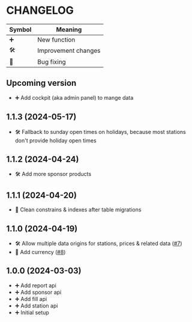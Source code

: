 CHANGELOG
=========

| Symbol | Meaning             |
|--------|---------------------|
| ➕     | New function        |
| 🛠     | Improvement changes |
| 🐞     | Bug fixing          |

## Upcoming version ##

- ➕ Add cockpit (aka admin panel) to mange data

## 1.1.3 (2024-05-17) ##

- 🛠 Fallback to sunday open times on holidays, because most stations don't provide holiday open times

## 1.1.2 (2024-04-24) ##

- 🛠 Add more sponsor products

## 1.1.1 (2024-04-20) ##

- 🐞 Clean constrains & indexes after table migrations

## 1.1.0 (2024-04-19) ##

- 🛠 Allow multiple data origins for stations, prices & related data ([#7](https://github.com/tankste/backend/issues/7))
- 🌟 Add currency ([#8](https://github.com/tankste/backend/issues/8))

## 1.0.0 (2024-03-03) ##

* ➕ Add report api
* ➕ Add sponsor api
* ➕ Add fill api
* ➕ Add station api
* ➕ Initial setup

